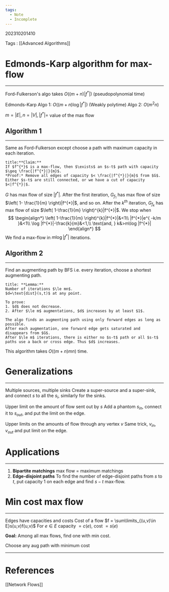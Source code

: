 ```yaml
---
tags:
  - Note
  - Incomplete
---
```

202310201410

Tags : [[Advanced Algorithms]]

# Edmonds-Karp algorithm for max-flow
---

Ford-Fulkerson's algo takes $O((m+n)|f^{*}|)$ (pseudopolynomial time)

Edmonds-Karp
Algo 1: $O((m+n)\log |f^{*}|)$ (Weakly polytime)
Algo 2: $O(m^{2}n)$

$m=|E|,n=|V|,|f^{*}|=$ value of the max flow

## Algorithm 1
---
Same as Ford-Fulkerson except choose a path with maximum capacity in each iteration.

```ad-info
title:**Claim:**
If $f^{*}$ is a max-flow, then $\exists$ an $s-t$ path with capacity $\geq \frac{|f^{*}|}{m}$.
*Proof:* Remove all edges of capacity $< \frac{|f^{*}|}{m}$ from $G$. Either $s-t$ are still connected, or we have a cut of capacity $<|f^{*}|$.
```

$G$ has max flow of size $|f^{*}|$.
After the first iteration, $G_{f_{1}}$ has max flow of size $\left( 1- \frac{1}{m} \right)|f^{*}|$, and so on.
After the $k^{th}$ iteration, $G_{f_{k}}$ has max flow of size $\left( 1-\frac{1}{m} \right)^{k}|f^{*}|$.
We stop when
$$
\begin{align*}
\left( 1-\frac{1}{m} \right)^{k}|f^{*}|&<1\\
|f^{*}|e^{ -k/m }&<1\\
\log |f^{*}|-\frac{k}{m}&<1,\\
\text{and, } k&>m\log |f^{*}|
\end{align*}
$$
We find a max-flow in $m\log |f^{*}|$ iterations.

## Algorithm 2
---
Find an augmenting path by BFS i.e. every iteration, choose a shortest augmenting path.

```ad-info
title: **Lemma:**
Number of iterations $\le mn$.
$d=\text{dist}(s,t)$ at any point.

To prove:
1. $d$ does not decrease.
2. After $\le m$ augmentations, $d$ increases by at least $1$.

The algo finds an augmenting path using only forward edges as long as possible.
After each augmentation, one forward edge gets saturated and disappears from $G$.
After $\le m$ iterations, there is either no $s-t$ path or all $s-t$ paths use a back or cross edge. Thus $d$ increases.
```

This algorithm takes $O((m+n)mn)$ time.

# Generalizations
---
Multiple sources, multiple sinks
Create a super-source and a super-sink, and connect $s$ to all the $s_{i}$, similarly for the sinks.

Upper limit on the amount of flow sent out by $s$
Add a phantom $s_{in}$, connect it to $s_{out}$, and put the limit on the edge.

Upper limits on the amounts of flow through any vertex $v$
Same trick, $v_{in}, v_{out}$ and put limit on the edge.

# Applications
---
1. **Bipartite matchings**
max flow = maximum matchings
2. **Edge-disjoint paths**
To find the number of edge-disjoint paths from $s$ to $t$, put capacity $1$ on each edge and find $s-t$ max-flow.
# Min cost max flow
---
Edges have capacities and costs
Cost of a flow $f = \sum\limits_{(u,v)\in E}s(u,v)f(u,v)$
For $e\in E$ capacity $=c(e)$, cost $=s(e)$

**Goal:** Among all max flows, find one with min cost.

Choose any aug path with minimum cost


---
# References
[[Network Flows]]
